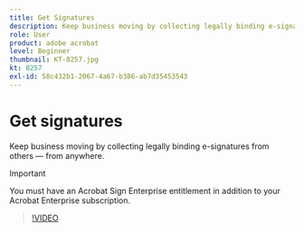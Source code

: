 ```yaml
---
title: Get Signatures
description: Keep business moving by collecting legally binding e-signatures from others — from anywhere
role: User
product: adobe acrobat
level: Beginner
thumbnail: KT-8257.jpg
kt: 8257
exl-id: 58c432b1-2067-4a67-b386-ab7d35453543
---
```

# Get signatures

Keep business moving by collecting legally binding e-signatures from others — from anywhere.

>[!IMPORTANT]
>
>You must have an Acrobat Sign Enterprise entitlement in addition to your Acrobat Enterprise subscription.

>[!VIDEO](https://video.tv.adobe.com/v/338359?hidetitle=true)
